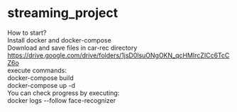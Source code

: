 # streaming_project
How to start?  
Install docker and docker-compose  
Download and save files in car-rec directory  
https://drive.google.com/drive/folders/1jsD0lsuONgOKN_qcHMIrcZICc6TcCZ6o  
execute commands:  
	docker-compose build  
	docker-compose up -d  
You can check progress by executing:  
	docker logs --follow face-recognizer
